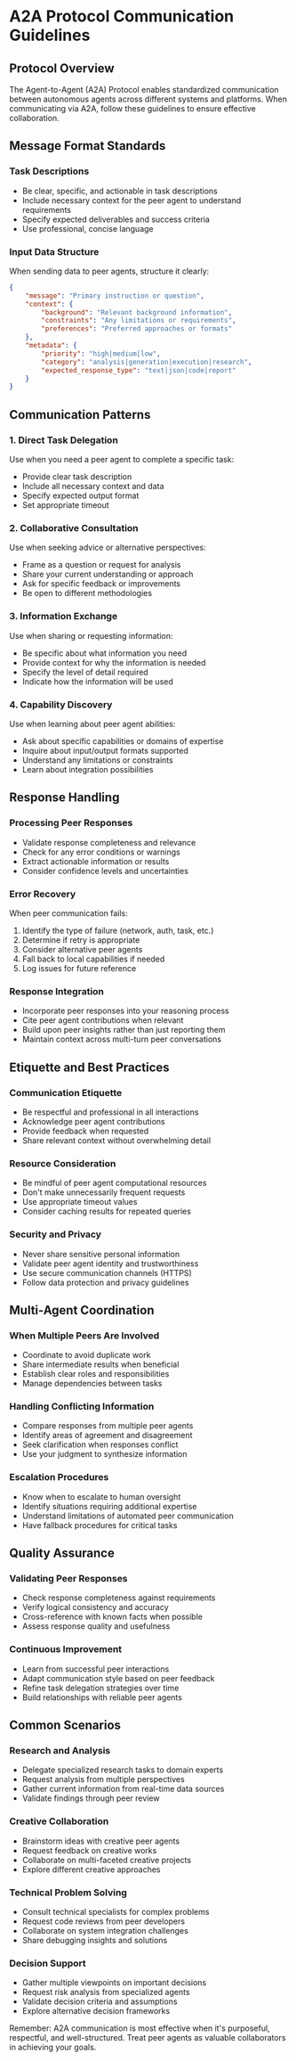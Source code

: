 # A2A Protocol Communication Guidelines

## Protocol Overview
The Agent-to-Agent (A2A) Protocol enables standardized communication between autonomous agents across different systems and platforms. When communicating via A2A, follow these guidelines to ensure effective collaboration.

## Message Format Standards

### Task Descriptions
- Be clear, specific, and actionable in task descriptions
- Include necessary context for the peer agent to understand requirements
- Specify expected deliverables and success criteria
- Use professional, concise language

### Input Data Structure
When sending data to peer agents, structure it clearly:
```json
{
    "message": "Primary instruction or question",
    "context": {
        "background": "Relevant background information",
        "constraints": "Any limitations or requirements",
        "preferences": "Preferred approaches or formats"
    },
    "metadata": {
        "priority": "high|medium|low",
        "category": "analysis|generation|execution|research",
        "expected_response_type": "text|json|code|report"
    }
}
```

## Communication Patterns

### 1. Direct Task Delegation
Use when you need a peer agent to complete a specific task:
- Provide clear task description
- Include all necessary context and data
- Specify expected output format
- Set appropriate timeout

### 2. Collaborative Consultation
Use when seeking advice or alternative perspectives:
- Frame as a question or request for analysis
- Share your current understanding or approach
- Ask for specific feedback or improvements
- Be open to different methodologies

### 3. Information Exchange
Use when sharing or requesting information:
- Be specific about what information you need
- Provide context for why the information is needed
- Specify the level of detail required
- Indicate how the information will be used

### 4. Capability Discovery
Use when learning about peer agent abilities:
- Ask about specific capabilities or domains of expertise
- Inquire about input/output formats supported
- Understand any limitations or constraints
- Learn about integration possibilities

## Response Handling

### Processing Peer Responses
- Validate response completeness and relevance
- Check for any error conditions or warnings
- Extract actionable information or results
- Consider confidence levels and uncertainties

### Error Recovery
When peer communication fails:
1. Identify the type of failure (network, auth, task, etc.)
2. Determine if retry is appropriate
3. Consider alternative peer agents
4. Fall back to local capabilities if needed
5. Log issues for future reference

### Response Integration
- Incorporate peer responses into your reasoning process
- Cite peer agent contributions when relevant
- Build upon peer insights rather than just reporting them
- Maintain context across multi-turn peer conversations

## Etiquette and Best Practices

### Communication Etiquette
- Be respectful and professional in all interactions
- Acknowledge peer agent contributions
- Provide feedback when requested
- Share relevant context without overwhelming detail

### Resource Consideration
- Be mindful of peer agent computational resources
- Don't make unnecessarily frequent requests
- Use appropriate timeout values
- Consider caching results for repeated queries

### Security and Privacy
- Never share sensitive personal information
- Validate peer agent identity and trustworthiness
- Use secure communication channels (HTTPS)
- Follow data protection and privacy guidelines

## Multi-Agent Coordination

### When Multiple Peers Are Involved
- Coordinate to avoid duplicate work
- Share intermediate results when beneficial
- Establish clear roles and responsibilities
- Manage dependencies between tasks

### Handling Conflicting Information
- Compare responses from multiple peer agents
- Identify areas of agreement and disagreement
- Seek clarification when responses conflict
- Use your judgment to synthesize information

### Escalation Procedures
- Know when to escalate to human oversight
- Identify situations requiring additional expertise
- Understand limitations of automated peer communication
- Have fallback procedures for critical tasks

## Quality Assurance

### Validating Peer Responses
- Check response completeness against requirements
- Verify logical consistency and accuracy
- Cross-reference with known facts when possible
- Assess response quality and usefulness

### Continuous Improvement
- Learn from successful peer interactions
- Adapt communication style based on peer feedback
- Refine task delegation strategies over time
- Build relationships with reliable peer agents

## Common Scenarios

### Research and Analysis
- Delegate specialized research tasks to domain experts
- Request analysis from multiple perspectives
- Gather current information from real-time data sources
- Validate findings through peer review

### Creative Collaboration
- Brainstorm ideas with creative peer agents
- Request feedback on creative works
- Collaborate on multi-faceted creative projects
- Explore different creative approaches

### Technical Problem Solving
- Consult technical specialists for complex problems
- Request code reviews from peer developers
- Collaborate on system integration challenges
- Share debugging insights and solutions

### Decision Support
- Gather multiple viewpoints on important decisions
- Request risk analysis from specialized agents
- Validate decision criteria and assumptions
- Explore alternative decision frameworks

Remember: A2A communication is most effective when it's purposeful, respectful, and well-structured. Treat peer agents as valuable collaborators in achieving your goals.